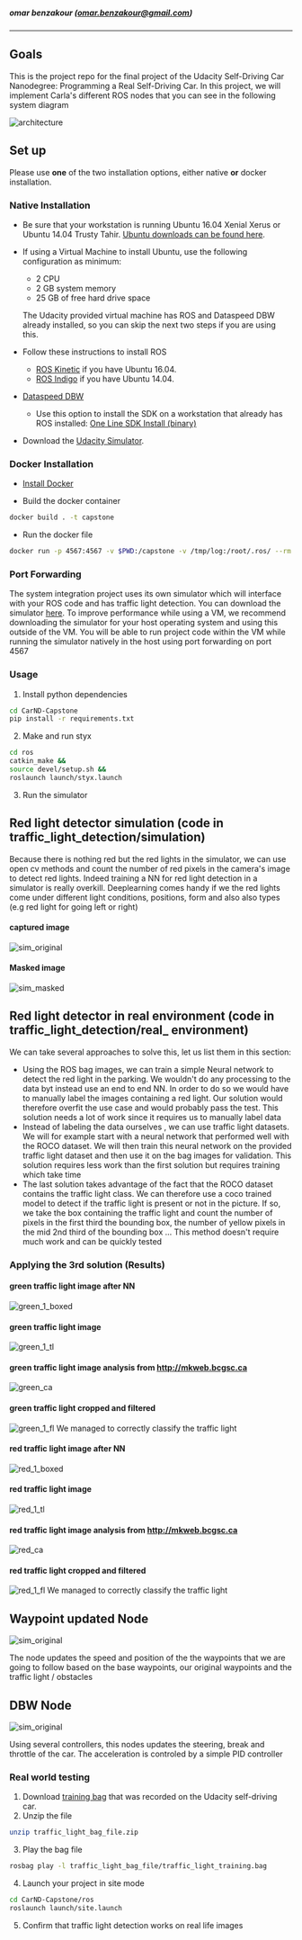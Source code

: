 ##### omar benzakour (omar.benzakour@gmail.com)
---

## Goals


This is the project repo for the final project of the Udacity Self-Driving Car Nanodegree: Programming a Real Self-Driving Car. In this project, we will implement Carla's different ROS nodes that you can see in the following system diagram

![architecture](report_resources/final-project-ros-graph-v2.png)

## Set up

Please use **one** of the two installation options, either native **or** docker installation.

### Native Installation

* Be sure that your workstation is running Ubuntu 16.04 Xenial Xerus or Ubuntu 14.04 Trusty Tahir. [Ubuntu downloads can be found here](https://www.ubuntu.com/download/desktop).
* If using a Virtual Machine to install Ubuntu, use the following configuration as minimum:
  * 2 CPU
  * 2 GB system memory
  * 25 GB of free hard drive space

  The Udacity provided virtual machine has ROS and Dataspeed DBW already installed, so you can skip the next two steps if you are using this.

* Follow these instructions to install ROS
  * [ROS Kinetic](http://wiki.ros.org/kinetic/Installation/Ubuntu) if you have Ubuntu 16.04.
  * [ROS Indigo](http://wiki.ros.org/indigo/Installation/Ubuntu) if you have Ubuntu 14.04.
* [Dataspeed DBW](https://bitbucket.org/DataspeedInc/dbw_mkz_ros)
  * Use this option to install the SDK on a workstation that already has ROS installed: [One Line SDK Install (binary)](https://bitbucket.org/DataspeedInc/dbw_mkz_ros/src/81e63fcc335d7b64139d7482017d6a97b405e250/ROS_SETUP.md?fileviewer=file-view-default)
* Download the [Udacity Simulator](https://github.com/udacity/CarND-Capstone/releases).

### Docker Installation
* [Install Docker](https://docs.docker.com/engine/installation/)

* Build the docker container
```bash
docker build . -t capstone
```

* Run the docker file
```bash
docker run -p 4567:4567 -v $PWD:/capstone -v /tmp/log:/root/.ros/ --rm -it capstone
```

### Port Forwarding

The system integration project uses its own simulator which will interface with your ROS code and has traffic light detection. You can download the simulator [here](https://github.com/udacity/CarND-Capstone/releases). To improve performance while using a VM, we recommend downloading the simulator for your host operating system and using this outside of the VM. You will be able to run project code within the VM while running the simulator natively in the host using port forwarding on port 4567

### Usage

1. Install python dependencies
```bash
cd CarND-Capstone
pip install -r requirements.txt
```
2. Make and run styx
```bash
cd ros
catkin_make &&
source devel/setup.sh &&
roslaunch launch/styx.launch
```
3. Run the simulator

<!--catkin_make && source devel/setup.sh && roslaunch launch/styx.launch -->




## Red light detector simulation (code in traffic\_light_detection/simulation)



Because there is nothing red but the red lights in the simulator, we can use open cv methods and count the number of red pixels in the camera's image to detect red lights. Indeed training a NN for red light detection in a simulator is really overkill. Deeplearning comes handy if we the red lights come under different light conditions, positions, form and also also types (e.g red light for going left or right)

#### captured image

![sim_original](report_resources/simulation_original_image.jpeg)


#### Masked image

![sim_masked](report_resources/simulation_masked_redlight.png)


## Red light detector in real environment (code in traffic\_light_detection/real_ environment)


We can take several approaches to solve this, let us list them in this section:

- Using the ROS bag images, we can train a simple Neural network to detect the red light in the parking. We wouldn't do any processing to the data byt instead use an end to end NN. In order to do so we would have to manually label the images containing a red light. Our solution would therefore overfit the use case and would probably pass the test. This solution needs a lot of work since it requires us to manually label data
-  Instead of labeling the data ourselves , we can use traffic light datasets. We will for example start with a neural network that performed well with the ROCO dataset. We will then train this neural network on the provided traffic light dataset and then use it on the bag images for validation. This solution requires less work than the first solution but requires training which take time 
-  The last solution takes advantage of the fact that the ROCO dataset contains the traffic light class. We can therefore use a coco trained model to detect if the traffic light is present or not in the picture. If so, we take the box containing the traffic light and count the number of pixels in the first third the bounding box, the number of yellow pixels in the mid 2nd third of the bounding box ... This method doesn't require much work and can be quickly tested


### Applying the 3rd solution (Results)

#### green traffic light image after NN

![green_1_boxed](report_resources/green_1_boxed.jpg)

#### green traffic light image

![green_1_tl](report_resources/green_1_traffic_light.jpg)

#### green traffic light image analysis from http://mkweb.bcgsc.ca

![green_ca](report_resources/color_analysis_green.png)

#### green traffic light cropped and filtered

  ![green_1_fl](report_resources/green_1_filtered.jpg) We managed to correctly classify the traffic light

#### red traffic light image after NN

![red_1_boxed](report_resources/red_1_boxed.jpg)

#### red traffic light image

![red_1_tl](report_resources/red_1_traffic_light.jpg)

#### red traffic light image analysis from http://mkweb.bcgsc.ca

![red_ca](report_resources/color_analysis_red.png)

#### red traffic light cropped and filtered

  ![red_1_fl](report_resources/red_1_filtered_red.jpg) We managed to correctly classify the traffic light
  
  
## Waypoint updated Node

![sim_original](report_resources/waypoint-updater-ros-graph.png)

The node updates the speed and position of the the waypoints that we are going to follow based on the base waypoints, our original waypoints and the traffic light / obstacles


## DBW Node

![sim_original](report_resources/dbw-node-ros-graph.png)

Using several controllers, this nodes updates the steering, break and throttle of the car. The acceleration is controled by a simple PID controller


### Real world testing
1. Download [training bag](https://s3-us-west-1.amazonaws.com/udacity-selfdrivingcar/traffic_light_bag_file.zip) that was recorded on the Udacity self-driving car.
2. Unzip the file
```bash
unzip traffic_light_bag_file.zip
```
3. Play the bag file
```bash
rosbag play -l traffic_light_bag_file/traffic_light_training.bag
```
4. Launch your project in site mode
```bash
cd CarND-Capstone/ros
roslaunch launch/site.launch
```
5. Confirm that traffic light detection works on real life images
